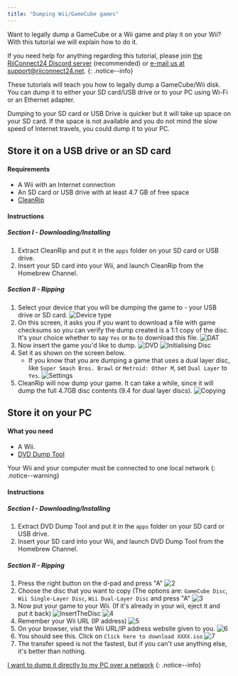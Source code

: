 ```yaml
---
title: "Dumping Wii/GameCube games"
---
```


Want to legally dump a GameCube or a Wii game and play it on your Wii? With this tutorial we will explain how to do it.

If you need help for anything regarding this tutorial, please join [the RiiConnect24 Discord server](https://discord.gg/b4Y7jfD) (recommended) or [e-mail us at support@riiconnect24.net](mailto:support@riiconnect24.net).
{: .notice--info}

These tutorials will teach you how to legally dump a GameCube/Wii disk. You can dump it to either your SD card/USB drive or to your PC using Wi-Fi or an Ethernet adapter.

Dumping to your SD card or USB Drive is quicker but it will take up space on your SD card. If the space is not available and you do not mind the slow speed of Internet travels, you could dump it to your PC.

## Store it on a USB drive or an SD card
#### Requirements

* A Wii with an Internet connection
* An SD card or USB drive with at least 4.7 GB of free space
* [CleanRip](https://github.com/emukidid/cleanrip/releases/latest)

#### Instructions
##### Section I - Downloading/Installing

1. Extract CleanRip and put it in the `apps` folder on your SD card or USB drive.
2. Insert your SD card into your Wii, and launch CleanRip from the Homebrew Channel.

##### Section II - Ripping

1. Select your device that you will be dumping the game to - your USB drive or SD card.
![Device type](/images/CleanRip/2.png)
2. On this screen, it asks you if you want to download a file with game checksums so you can verify the dump created is a 1:1 copy of the disc. It's your choice whether to say `Yes` or `No` to download this file.
![DAT](/images/CleanRip/3.png)
3. Now insert the game you'd like to dump.
![DVD](/images/CleanRip/4.png)
![Initialising Disc](/images/CleanRip/5.png)
4. Set it as shown on the screen below.
   - If you know that you are dumping a game that uses a dual layer disc, like `Super Smash Bros. Brawl` or `Metroid: Other M`, set `Dual Layer` to `Yes`.
![Settings](/images/CleanRip/6.png)
5. CleanRip will now dump your game. It can take a while, since it will dump the full 4.7GB disc contents (9.4 for dual layer discs).
![Copying](/images/CleanRip/7.png)

## Store it on your PC
#### What you need

* A Wii.
* [DVD Dump Tool](/assets/files/DVDDumpTool.zip)

Your Wii and your computer must be connected to one local network
{: .notice--warning}

#### Instructions
##### Section I - Downloading/Installing

1. Extract DVD Dump Tool and put it in the `apps` folder on your SD card or USB drive.
2. Insert your SD card into your Wii, and launch DVD Dump Tool from the Homebrew Channel.

##### Section II - Ripping

1. Press the right button on the d-pad and press "A"
![2](/images/DumpDiscs_LAN/2.png)
2. Choose the disc that you want to copy (The options are: `GameCube Disc`, `Wii Single-Layer Disc`, `Wii Dual-Layer Disc` and press "A"
![3](/images/DumpDiscs_LAN/3.png)
3. Now put your game to your Wii. (If it's already in your wii, eject it and put it back)
![InsertTheDisc](/images/DumpDiscs_LAN/insertthedisc.jpg)
![4](/images/DumpDiscs_LAN/4.png)
4. Remember your Wii URL (IP address)
![5](/images/DumpDiscs_LAN/5.png)
5. On your browser, visit the Wii URL/IP address website given to you.
![6](/images/DumpDiscs_LAN/6.png)
6. You should see this. Click on `Click here to download XXXX.iso`
![7](/images/DumpDiscs_LAN/7.jpg)
7. The transfer speed is not the fastest, but if you can't use anything else, it's better than nothing.

[I want to dump it directly to my PC over a network](dump-smb)
{: .notice--info}

